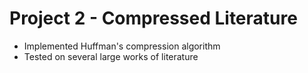 # Project 2 - Compressed Literature
* Implemented Huffman's compression algorithm
* Tested on several large works of literature
